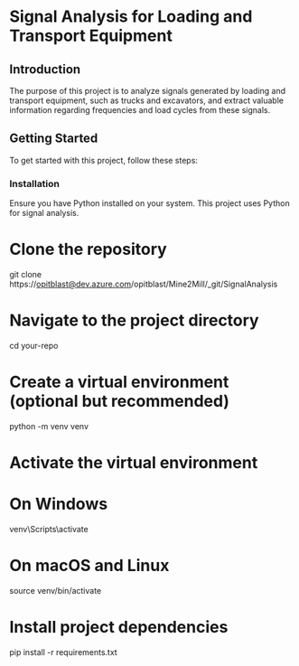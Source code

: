 # Signal Analysis for Loading and Transport Equipment

## Introduction
The purpose of this project is to analyze signals generated by loading and transport equipment, such as trucks and excavators, and extract valuable information regarding frequencies and load cycles from these signals.

## Getting Started
To get started with this project, follow these steps:

### Installation
Ensure you have Python installed on your system. This project uses Python for signal analysis.

# Clone the repository
git clone https://opitblast@dev.azure.com/opitblast/Mine2Mill/_git/SignalAnalysis

# Navigate to the project directory
cd your-repo

# Create a virtual environment (optional but recommended)
python -m venv venv

# Activate the virtual environment
# On Windows
venv\Scripts\activate
# On macOS and Linux
source venv/bin/activate

# Install project dependencies
pip install -r requirements.txt
